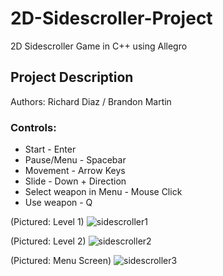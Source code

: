 # 2D-Sidescroller-Project
2D Sidescroller Game in C++ using Allegro

## Project Description
Authors: Richard Diaz / Brandon Martin

### Controls:
* Start - Enter
* Pause/Menu - Spacebar
* Movement - Arrow Keys
* Slide - Down + Direction
* Select weapon in Menu - Mouse Click
* Use weapon - Q

(Pictured: Level 1)
![sidescroller1](https://user-images.githubusercontent.com/28874711/32063034-3198fcec-ba44-11e7-9b1b-00dfe7aedbcc.png)

(Pictured: Level 2)
![sidescroller2](https://user-images.githubusercontent.com/28874711/32063076-4bed9c42-ba44-11e7-9e92-f955fa68c9ee.png)

(Pictured: Menu Screen)
![sidescroller3](https://user-images.githubusercontent.com/28874711/32063082-4eca041e-ba44-11e7-9c64-d656dc38bcc4.png)
